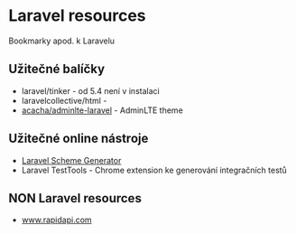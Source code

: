 # Laravel resources
Bookmarky apod. k Laravelu

## Užitečné balíčky
- laravel/tinker - od 5.4 není v instalaci
- laravelcollective/html - 
- [acacha/adminlte-laravel](acacha/adminlte-laravel) - AdminLTE theme

## Užitečné online nástroje
- [Laravel Scheme Generator](http://laravelsd.com/)
- Laravel TestTools - Chrome extension ke generování integračních testů

## NON Laravel resources
- www.rapidapi.com
